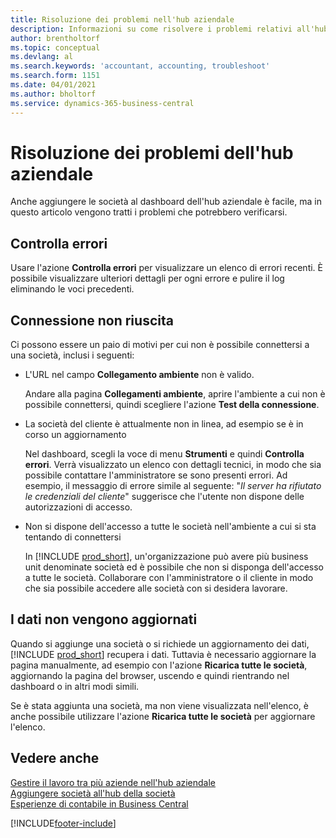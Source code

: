 ```yaml
---
title: Risoluzione dei problemi nell'hub aziendale
description: Informazioni su come risolvere i problemi relativi all'hub aziendale in Dynamics 365 Business Central per gestire il lavoro in più società.
author: brentholtorf
ms.topic: conceptual
ms.devlang: al
ms.search.keywords: 'accountant, accounting, troubleshoot'
ms.search.form: 1151
ms.date: 04/01/2021
ms.author: bholtorf
ms.service: dynamics-365-business-central
---
```

# <a name="troubleshooting-your-company-hub"></a>Risoluzione dei problemi dell'hub aziendale

Anche aggiungere le società al dashboard dell'hub aziendale è facile, ma in questo articolo vengono tratti i problemi che potrebbero verificarsi.  

## <a name="check-errors"></a>Controlla errori

Usare l'azione **Controlla errori** per visualizzare un elenco di errori recenti. È possibile visualizzare ulteriori dettagli per ogni errore e pulire il log eliminando le voci precedenti.  

## <a name="connection-failed"></a>Connessione non riuscita

Ci possono essere un paio di motivi per cui non è possibile connettersi a una società, inclusi i seguenti:

- L'URL nel campo **Collegamento ambiente** non è valido.  

  Andare alla pagina **Collegamenti ambiente**, aprire l'ambiente a cui non è possibile connettersi, quindi scegliere l'azione **Test della connessione**.  
- La società del cliente è attualmente non in linea, ad esempio se è in corso un aggiornamento

  Nel dashboard, scegli la voce di menu **Strumenti** e quindi **Controlla errori**. Verrà visualizzato un elenco con dettagli tecnici, in modo che sia possibile contattare l'amministratore se sono presenti errori. Ad esempio, il messaggio di errore simile al seguente: "*Il server ha rifiutato le credenziali del cliente*" suggerisce che l'utente non dispone delle autorizzazioni di accesso.  
- Non si dispone dell'accesso a tutte le società nell'ambiente a cui si sta tentando di connettersi

  In [!INCLUDE [prod_short](includes/prod_short.md)], un'organizzazione può avere più business unit denominate società ed è possibile che non si disponga dell'accesso a tutte le società. Collaborare con l'amministratore o il cliente in modo che sia possibile accedere alle società con si desidera lavorare.  

## <a name="data-does-not-refresh"></a>I dati non vengono aggiornati

Quando si aggiunge una società o si richiede un aggiornamento dei dati, [!INCLUDE [prod_short](includes/prod_short.md)] recupera i dati. Tuttavia è necessario aggiornare la pagina manualmente, ad esempio con l'azione **Ricarica tutte le società**, aggiornando la pagina del browser, uscendo e quindi rientrando nel dashboard o in altri modi simili.  

Se è stata aggiunta una società, ma non viene visualizzata nell'elenco, è anche possibile utilizzare l'azione **Ricarica tutte le società** per aggiornare l'elenco.

## <a name="see-also"></a>Vedere anche

[Gestire il lavoro tra più aziende nell'hub aziendale](company-hub.md)  
[Aggiungere società all'hub della società](company-hub-add-company.md)  
[Esperienze di contabile in Business Central](finance-accounting.md)  


[!INCLUDE[footer-include](includes/footer-banner.md)]
